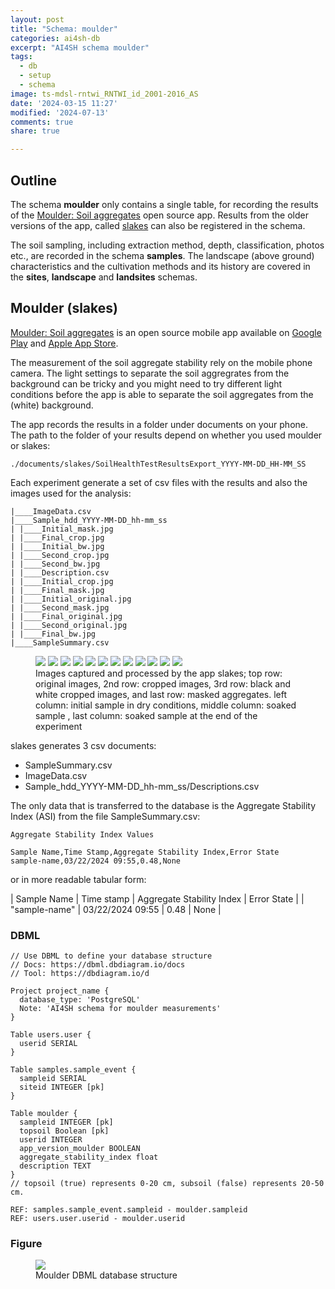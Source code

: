 ```yaml
---
layout: post
title: "Schema: moulder"
categories: ai4sh-db
excerpt: "AI4SH schema moulder"
tags:
  - db
  - setup
  - schema
image: ts-mdsl-rntwi_RNTWI_id_2001-2016_AS
date: '2024-03-15 11:27'
modified: '2024-07-13'
comments: true
share: true

---
```


## Outline

The schema **moulder** only contains a single table, for recording the results of the [Moulder: Soil aggregates](https://play.google.com/store/apps/details?id=slaker.sydneyuni.au.com.slaker) open source app. Results from the older versions of the app, called [slakes](https://play.google.com/store/apps/details?id=slaker.sydneyuni.au.com.slaker) can also be registered in the schema.

The soil sampling, including extraction method, depth, classification, photos etc., are recorded in the schema **samples**. The landscape (above ground) characteristics and the cultivation methods and its history are covered in the **sites**, **landscape** and **landsites** schemas.

## Moulder (slakes)

[Moulder: Soil aggregates](https://play.google.com/store/apps/details?id=slaker.sydneyuni.au.com.slaker) is an open source mobile app available on [Google Play](https://play.google.com/store/apps/details?id=slaker.sydneyuni.au.com.slaker) and [Apple App Store](https://apps.apple.com/us/app/slakes-soil-health-test/id6449554197).

The measurement of the soil aggregate stability rely on the mobile phone camera. The light settings to separate the soil aggregrates from the background can be tricky and you might need to try different light conditions before the app is able to separate the soil aggregates from the (white) background.

The app records the results in a folder under <span class='file'>documents</span> on your phone. The path to the folder of your results depend on whether you used moulder or slakes:

```
./documents/slakes/SoilHealthTestResultsExport_YYYY-MM-DD_HH-MM_SS
```

Each experiment generate a set of csv files with the results and also the images used for the analysis:
```
|____ImageData.csv
|____Sample_hdd_YYYY-MM-DD_hh-mm_ss
| |____Initial_mask.jpg
| |____Final_crop.jpg
| |____Initial_bw.jpg
| |____Second_crop.jpg
| |____Second_bw.jpg
| |____Description.csv
| |____Initial_crop.jpg
| |____Final_mask.jpg
| |____Initial_original.jpg
| |____Second_mask.jpg
| |____Final_original.jpg
| |____Second_original.jpg
| |____Final_bw.jpg
|____SampleSummary.csv
```

<figure class="third">
<img src="../../images/Initial_original.jpg">
<img src="../../images/Second_original.jpg">
<img src="../../images/Final_original.jpg">

<img src="../../images/Initial_crop.jpg">
<img src="../../images/Second_crop.jpg">
<img src="../../images/Final_crop.jpg">

<img src="../../images/Initial_bw.jpg">
<img src="../../images/Second_bw.jpg">
<img src="../../images/Final_bw.jpg">

<img src="../../images/Initial_mask.jpg">
<img src="../../images/Second_mask.jpg">
<img src="../../images/Final_mask.jpg">

<figcaption> Images captured and processed by the app <span class='app'>slakes</span>; top row: original images, 2nd row: cropped images, 3rd row: black and white cropped images, and last row: masked aggregates. left column: initial sample in dry conditions, middle column: soaked sample , last column: soaked sample at the end of the experiment</figcaption>
</figure>

<span class='apss'>slakes</span> generates 3 csv documents:

- SampleSummary.csv
- ImageData.csv
- Sample_hdd_YYYY-MM-DD_hh-mm_ss/Descriptions.csv

The only data that is transferred to the database is the Aggregate Stability Index (ASI) from the file <span class='file'>SampleSummary.csv</span>:

```
Aggregate Stability Index Values

Sample Name,Time Stamp,Aggregate Stability Index,Error State
sample-name,03/22/2024 09:55,0.48,None
```

or in more readable tabular form:

| Sample Name | Time stamp | Aggregate Stability Index | Error State |
| "sample-name" | 03/22/2024 09:55 | 0.48 | None |

### DBML

```
// Use DBML to define your database structure
// Docs: https://dbml.dbdiagram.io/docs
// Tool: https://dbdiagram.io/d

Project project_name {
  database_type: 'PostgreSQL'
  Note: 'AI4SH schema for moulder measurements'
}

Table users.user {
  userid SERIAL
}

Table samples.sample_event {
  sampleid SERIAL
  siteid INTEGER [pk]
}

Table moulder {
  sampleid INTEGER [pk]
  topsoil Boolean [pk]
  userid INTEGER
  app_version_moulder BOOLEAN
  aggregate_stability_index float
  description TEXT
}
// topsoil (true) represents 0-20 cm, subsoil (false) represents 20-50 cm.

REF: samples.sample_event.sampleid - moulder.sampleid
REF: users.user.userid - moulder.userid
```

### Figure

<figure>
<a href="../../images/DBML_schema-moulder.png">
<img src="../../images/DBML_schema-moulder.png"></a>
<figcaption>Moulder DBML database structure</figcaption>
</figure>
